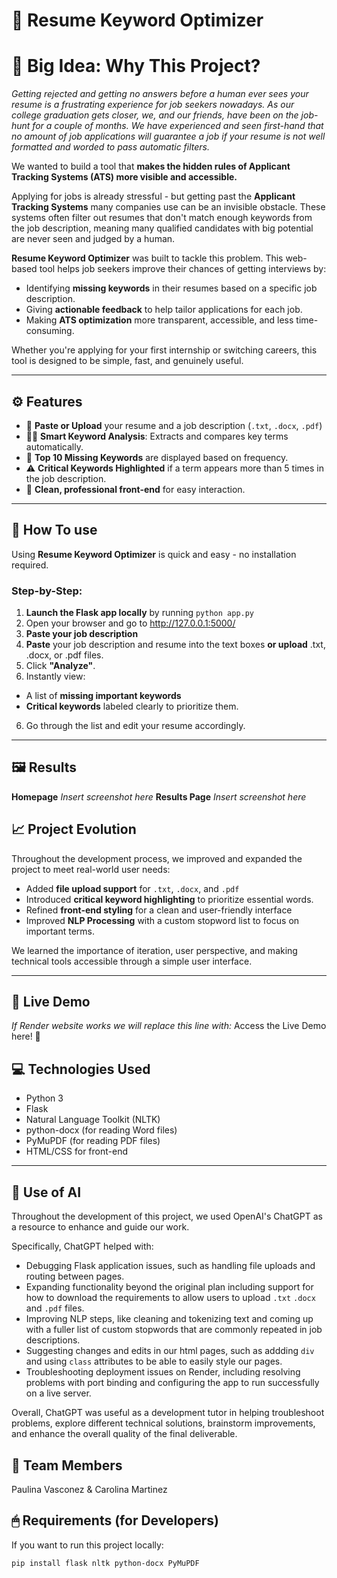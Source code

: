 # 📃 Resume Keyword Optimizer

# 🎯 Big Idea: Why This Project?
*Getting rejected and getting no answers before a human ever sees your resume is a frustrating experience for job seekers nowadays. As our college graduation gets closer, we, and our friends, have been on the job-hunt for a couple of months. We have experienced and seen first-hand that no amount of job applications will guarantee a job if your resume is not well formatted and worded to pass automatic filters.*

We wanted to build a tool that **makes the hidden rules of Applicant Tracking Systems (ATS) more visible and accessible.**

Applying for jobs is already stressful - but getting past the **Applicant Tracking Systems** many companies use can be an invisible obstacle. These systems often filter out resumes that don't match enough keywords from the job description, meaning many qualified candidates with big potential are never seen and judged by a human.

**Resume Keyword Optimizer** was built to tackle this problem. This web-based tool helps job seekers improve their chances of getting interviews by:

- Identifying **missing keywords** in their resumes based on a specific job description.
- Giving **actionable feedback** to help tailor applications for each job.
- Making **ATS optimization** more transparent, accessible, and less time-consuming.

Whether you're applying for your first internship or switching careers, this tool is designed to be simple, fast, and genuinely useful.

---

## ⚙ Features
- 📃 **Paste or Upload** your resume and a job description (`.txt`, `.docx`, `.pdf`)
- 🕵️‍♂️ **Smart Keyword Analysis**: Extracts and compares key terms automatically.
- 🔎 **Top 10 Missing Keywords** are displayed based on frequency.
- ⚠ **Critical Keywords Highlighted** if a term appears more than 5 times in the job description.
- 🌟 **Clean, professional front-end** for easy interaction.

---

## 🔧 How To use

Using **Resume Keyword Optimizer** is quick and easy - no installation required.

### Step-by-Step:
1. **Launch the Flask app locally** by running `python app.py`
2. Open your browser and go to http://127.0.0.1:5000/
2. **Paste your job description** 
3. **Paste** your job description and resume into the text boxes **or upload** .txt, .docx, or .pdf files.
4. Click **"Analyze"**.
5. Instantly view:
 - A list of **missing important keywords**
 - **Critical keywords** labeled clearly to prioritize them.
6. Go through the list and edit your resume accordingly.

---

## 🖼 Results
**Homepage**
*Insert screenshot here*
**Results Page**
*Insert screenshot here*

## 📈 Project Evolution
Throughout the development process, we improved and expanded the project to meet real-world user needs:
- Added **file upload support** for `.txt`, `.docx`, and `.pdf`
- Introduced **critical keyword highlighting** to prioritize essential words.
- Refined **front-end styling** for a clean and user-friendly interface
- Improved **NLP Processing** with a custom stopword list to focus on important terms.

We learned the importance of iteration, user perspective, and making technical tools accessible through a simple user interface.

---
## 📶 Live Demo
*If Render website works we will replace this line with:*
Access the Live Demo here! 🚀

## 💻 Technologies Used
- Python 3
- Flask
- Natural Language Toolkit (NLTK)
- python-docx (for reading Word files)
- PyMuPDF (for reading PDF files)
- HTML/CSS for front-end

--- 
## 🤖 Use of AI
Throughout the development of this project, we used OpenAI's ChatGPT as a resource to enhance and guide our work. 

Specifically, ChatGPT helped with:
- Debugging Flask application issues, such as handling file uploads and routing between pages.
- Expanding functionality beyond the original plan including support for how to download the requirements to allow users to upload `.txt` `.docx` and `.pdf` files.
- Improving NLP steps, like cleaning and tokenizing text and coming up with a fuller list of custom stopwords that are commonly repeated in job descriptions.
- Suggesting changes and edits in our html pages, such as addding `div` and using  `class` attributes to be able to easily style our pages.
- Troubleshooting deployment issues on Render, including resolving problems with port binding and configuring the app to run successfully on a live server.

Overall, ChatGPT was useful as a development tutor in helping troubleshoot problems, explore different technical solutions, brainstorm improvements, and enhance the overall quality of the final deliverable.

## 👭 Team Members
Paulina Vasconez & Carolina Martinez

## 🖱 Requirements (for Developers)
If you want to run this project locally:

```bash
pip install flask nltk python-docx PyMuPDF


